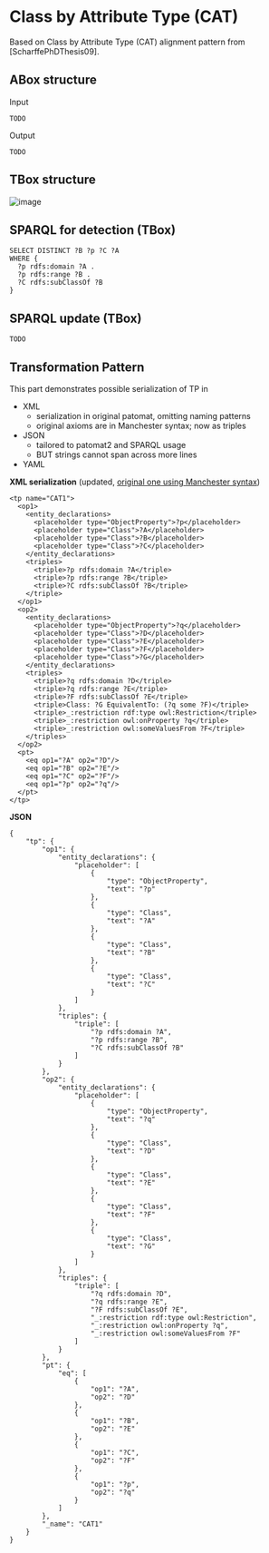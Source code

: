 # Class by Attribute Type (CAT)

Based on Class by Attribute Type (CAT) alignment pattern from [ScharffePhDThesis09].

## ABox structure

Input
```
TODO
```
Output
```
TODO
```

## TBox structure

![image](https://github.com/Onto-DESIDE-VSE/TransformationPatterns/assets/8502675/fe728e13-017b-4df0-b53b-c52f5de61dc9)


## SPARQL for detection (TBox)

```
SELECT DISTINCT ?B ?p ?C ?A
WHERE { 
  ?p rdfs:domain ?A .
  ?p rdfs:range ?B .
  ?C rdfs:subClassOf ?B 
} 
```

## SPARQL update (TBox)

```
TODO
```
## Transformation Pattern

This part demonstrates possible serialization of TP in
- XML
  - serialization in original patomat, omitting naming patterns
  - original axioms are in Manchester syntax; now as triples
- JSON
  - tailored to patomat2 and SPARQL usage
  - BUT strings cannot span across more lines
- YAML

**XML serialization** (updated, [original one using Manchester syntax](https://nb.vse.cz/~svabo/patomat/tp/new/tp_hasSome2.xml))

```
<tp name="CAT1">
  <op1>
    <entity_declarations>
      <placeholder type="ObjectProperty">?p</placeholder>
      <placeholder type="Class">?A</placeholder>
      <placeholder type="Class">?B</placeholder>
      <placeholder type="Class">?C</placeholder>
    </entity_declarations>
    <triples>
      <triple>?p rdfs:domain ?A</triple>
      <triple>?p rdfs:range ?B</triple>
      <triple>?C rdfs:subClassOf ?B</triple>
    </triple>    
  </op1>
  <op2>
    <entity_declarations>
      <placeholder type="ObjectProperty">?q</placeholder>
      <placeholder type="Class">?D</placeholder>
      <placeholder type="Class">?E</placeholder>
      <placeholder type="Class">?F</placeholder>
      <placeholder type="Class">?G</placeholder>
    </entity_declarations>
    <triples>
      <triple>?q rdfs:domain ?D</triple>
      <triple>?q rdfs:range ?E</triple>
      <triple>?F rdfs:subClassOf ?E</triple>
      <triple>Class: ?G EquivalentTo: (?q some ?F)</triple>
      <triple>_:restriction rdf:type owl:Restriction</triple>
      <triple>_:restriction owl:onProperty ?q</triple>
      <triple>_:restriction owl:someValuesFrom ?F</triple>
    </triples>
  </op2>
  <pt>
    <eq op1="?A" op2="?D"/>
    <eq op1="?B" op2="?E"/>
    <eq op1="?C" op2="?F"/>
    <eq op1="?p" op2="?q"/>    
  </pt>
</tp>
```

**JSON**

```
{
	"tp": {
		"op1": {
			"entity_declarations": {
				"placeholder": [
					{
						"type": "ObjectProperty",
						"text": "?p"
					},
					{
						"type": "Class",
						"text": "?A"
					},
					{
						"type": "Class",
						"text": "?B"
					},
					{
						"type": "Class",
						"text": "?C"
					}
				]
			},
			"triples": {
				"triple": [
					"?p rdfs:domain ?A",
					"?p rdfs:range ?B",
					"?C rdfs:subClassOf ?B"
				]
			}
		},
		"op2": {
			"entity_declarations": {
				"placeholder": [
					{
						"type": "ObjectProperty",
						"text": "?q"
					},
					{
						"type": "Class",
						"text": "?D"
					},
					{
						"type": "Class",
						"text": "?E"
					},
					{
						"type": "Class",
						"text": "?F"
					},
					{
						"type": "Class",
						"text": "?G"
					}
				]
			},
			"triples": {
				"triple": [
					"?q rdfs:domain ?D",
					"?q rdfs:range ?E",
					"?F rdfs:subClassOf ?E",
					"_:restriction rdf:type owl:Restriction",
					"_:restriction owl:onProperty ?q",
					"_:restriction owl:someValuesFrom ?F"
				]
			}
		},
		"pt": {
			"eq": [
				{
					"op1": "?A",
					"op2": "?D"
				},
				{
					"op1": "?B",
					"op2": "?E"
				},
				{
					"op1": "?C",
					"op2": "?F"
				},
				{
					"op1": "?p",
					"op2": "?q"
				}
			]
		},
		"_name": "CAT1"
	}
}
```

<!-- **YAML**
We might try, but XML or JSON should be fine.
```
```
-->

